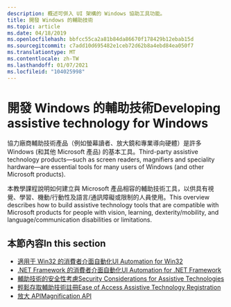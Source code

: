```yaml
---
description: 概述可併入 UI 架構的 Windows 協助工具功能。
title: 開發 Windows 的輔助技術
ms.topic: article
ms.date: 04/18/2019
ms.openlocfilehash: bbfcc55ca2a81b84da86670f178429b12ebab15d
ms.sourcegitcommit: c7add10d695482e1ceb72d62b8a4ebd84ea050f7
ms.translationtype: MT
ms.contentlocale: zh-TW
ms.lasthandoff: 01/07/2021
ms.locfileid: "104025998"
---
```

# <a name="developing-assistive-technology-for-windows"></a><span data-ttu-id="f43ed-103">開發 Windows 的輔助技術</span><span class="sxs-lookup"><span data-stu-id="f43ed-103">Developing assistive technology for Windows</span></span>

<span data-ttu-id="f43ed-104">協力廠商輔助技術產品（例如螢幕讀者、放大鏡和專業導向硬體）是許多 Windows (和其他 Microsoft 產品) 的基本工具。</span><span class="sxs-lookup"><span data-stu-id="f43ed-104">Third-party assistive technology products—such as screen readers, magnifiers and speciality hardware—are essential tools for many users of Windows (and other Microsoft products).</span></span>

<span data-ttu-id="f43ed-105">本教學課程說明如何建立與 Microsoft 產品相容的輔助技術工具，以供具有視覺、學習、機動/行動性及語言/通訊障礙或限制的人員使用。</span><span class="sxs-lookup"><span data-stu-id="f43ed-105">This overview describes how to build assistive technology tools that are compatible with Microsoft products for people with vision, learning, dexterity/mobility, and language/communication disabilities or limitations.</span></span>

## <a name="in-this-section"></a><span data-ttu-id="f43ed-106">本節內容</span><span class="sxs-lookup"><span data-stu-id="f43ed-106">In this section</span></span>

- [<span data-ttu-id="f43ed-107">適用于 Win32 的消費者介面自動化</span><span class="sxs-lookup"><span data-stu-id="f43ed-107">UI Automation for Win32</span></span>](/windows/desktop/winauto/entry-uiauto-win32)
- [<span data-ttu-id="f43ed-108">.NET Framework 的消費者介面自動化</span><span class="sxs-lookup"><span data-stu-id="f43ed-108">UI Automation for .NET Framework</span></span>](/dotnet/framework/ui-automation/ui-automation-overview)
- [<span data-ttu-id="f43ed-109">輔助技術的安全性考慮</span><span class="sxs-lookup"><span data-stu-id="f43ed-109">Security Considerations for Assistive Technologies</span></span>](../winauto/uiauto-securityoverview.md)
- [<span data-ttu-id="f43ed-110">輕鬆存取輔助技術註冊</span><span class="sxs-lookup"><span data-stu-id="f43ed-110">Ease of Access Assistive Technology Registration</span></span>](/windows/desktop/winauto/ease-of-access---assistive-technology-registration)
- [<span data-ttu-id="f43ed-111">放大 API</span><span class="sxs-lookup"><span data-stu-id="f43ed-111">Magnification API</span></span>](/previous-versions/windows/desktop/magapi/entry-magapi-sdk)
